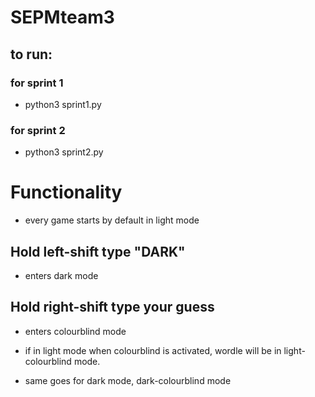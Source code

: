 # SEPMteam3
## to run:

### for sprint 1

- python3 sprint1.py 

### for sprint 2

- python3 sprint2.py

# Functionality
- every game starts by default in light mode
## Hold left-shift type "DARK"
- enters dark mode
## Hold right-shift type your guess
- enters colourblind mode

- if in light mode when colourblind is activated, wordle will be in light-colourblind mode.

- same goes for dark mode, dark-colourblind mode
